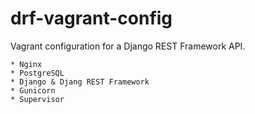 drf-vagrant-config
==================

Vagrant configuration for a Django REST Framework API.

    * Nginx
    * PostgreSQL
    * Django & Djang REST Framework
    * Gunicorn
    * Supervisor
